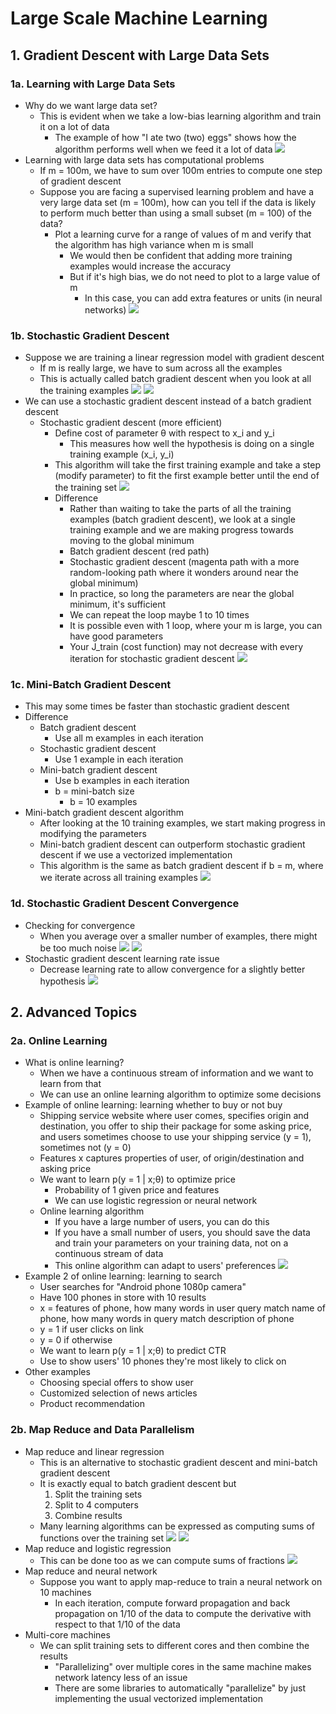 # Large Scale Machine Learning

## 1. Gradient Descent with Large Data Sets

### 1a. Learning with Large Data Sets
- Why do we want large data set?
    - This is evident when we take a low-bias learning algorithm and train it on a lot of data
        - The example of how "I ate two (two) eggs" shows how the algorithm performs well when we feed it a lot of data
        ![](largescaleml.png)
- Learning with large data sets has computational problems
    - If m = 100m, we have to sum over 100m entries to compute one step of gradient descent
    - Suppose you are facing a supervised learning problem and have a very large data set (m = 100m), how can you tell if the data is likely to perform much better than using a small subset (m = 100) of the data?
        - Plot a learning curve for a range of values of m and verify that the algorithm has high variance when m is small
            - We would then be confident that adding more training examples would increase the accuracy
            - But if it's high bias, we do not need to plot to a large value of m
                - In this case, you can add extra features or units (in neural networks)
            ![](largescaleml1.png)

### 1b. Stochastic Gradient Descent
- Suppose we are training a linear regression model with gradient descent
    - If m is really large, we have to sum across all the examples
    - This is actually called batch gradient descent when you look at all the training examples
    ![](largescaleml2.png)
    ![](largescaleml3.png)
- We can use a stochastic gradient descent instead of a batch gradient descent
    - Stochastic gradient descent (more efficient)
        - Define cost of parameter θ with respect to x_i and y_i
            - This measures how well the hypothesis is doing on a single training example (x_i, y_i)
        - This algorithm will take the first training example and take a step (modify parameter) to fit the first example better until the end of the training set
        ![](largescaleml4.png)
        - Difference
            - Rather than waiting to take the parts of all the training examples (batch gradient descent), we look at a single training example and we are making progress towards moving to the global minimum
            - Batch gradient descent (red path)
            - Stochastic gradient descent (magenta path with a more random-looking path where it wonders around near the global minimum)
            - In practice, so long the parameters are near the global minimum, it's sufficient
            - We can repeat the loop maybe 1 to 10 times
            - It is possible even with 1 loop, where your m is large, you can have good parameters
            - Your J_train (cost function) may not decrease with every iteration for stochastic gradient descent
            ![](largescaleml5.png)

### 1c. Mini-Batch Gradient Descent
- This may some times be faster than stochastic gradient descent
- Difference
    - Batch gradient descent
        - Use all m examples in each iteration
    - Stochastic gradient descent
        - Use 1 example in each iteration
    - Mini-batch gradient descent
        - Use b examples in each iteration
        - b = mini-batch size
            - b = 10 examples
- Mini-batch gradient descent algorithm
    - After looking at the 10 training examples, we start making progress in modifying the parameters
    - Mini-batch gradient descent can outperform stochastic gradient descent if we use a vectorized implementation
    - This algorithm is the same as batch gradient descent if b = m, where we iterate across all training examples
    ![](largescaleml6.png)

### 1d. Stochastic Gradient Descent Convergence
- Checking for convergence
    - When you average over a smaller number of examples, there might be too much noise
![](largescaleml7.png)
![](largescaleml8.png)
- Stochastic gradient descent learning rate issue
    - Decrease learning rate to allow convergence for a slightly better hypothesis
    ![](largescaleml9.png)

## 2. Advanced Topics

### 2a. Online Learning
- What is online learning?
    - When we have a continuous stream of information and we want to learn from that
    - We can use an online learning algorithm to optimize some decisions
- Example of online learning: learning whether to buy or not buy
    - Shipping service website where user comes, specifies origin and destination, you offer to ship their package for some asking price, and users sometimes choose to use your shipping service (y = 1), sometimes not (y = 0)
    - Features x captures properties of user, of origin/destination and asking price
    - We want to learn p(y = 1 | x;θ) to optimize price
        - Probability of 1 given price and features
        - We can use logistic regression or neural network
    - Online learning algorithm
        - If you have a large number of users, you can do this
        - If you have a small number of users, you should save the data and train your parameters on your training data, not on a continuous stream of data
        - This online algorithm can adapt to users' preferences
        ![](largescaleml10.png)
- Example 2 of online learning: learning to search
    - User searches for "Android phone 1080p camera"
    - Have 100 phones in store with 10 results
    - x = features of phone, how many words in user query match name of phone, how many words in query match description of phone
    - y = 1 if user clicks on link
    - y = 0 if otherwise
    - We want to learn p(y = 1 | x;θ) to predict CTR
    - Use to show users' 10 phones they're most likely to click on
- Other examples
    - Choosing special offers to show user
    - Customized selection of news articles
    - Product recommendation     

### 2b. Map Reduce and Data Parallelism
- Map reduce and linear regression
    - This is an alternative to stochastic gradient descent and mini-batch gradient descent
    - It is exactly equal to batch gradient descent but 
        1. Split the training sets 
        2. Split to 4 computers
        3. Combine results
    - Many learning algorithms can be expressed as computing sums of functions over the training set
    ![](largescaleml11.png)
    ![](largescaleml12.png)
- Map reduce and logistic regression
    - This can be done too as we can compute sums of fractions
    ![](largescaleml13.png)
- Map reduce and neural network
    - Suppose you want to apply map-reduce to train a neural network on 10 machines
        - In each iteration, compute forward propagation and back propagation on 1/10 of the data to compute the derivative with respect to that 1/10 of the data
- Multi-core machines
    - We can split training sets to different cores and then combine the results
        - "Parallelizing" over multiple cores in the same machine makes network latency less of an issue
        - There are some libraries to automatically "parallelize" by just implementing the usual vectorized implementation
        



